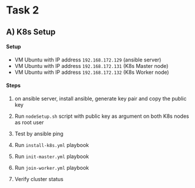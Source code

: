# Task 2
## A) K8s Setup

#### Setup

- VM Ubuntu with IP address `192.168.172.129` (ansible server)
- VM Ubuntu with IP address `192.168.172.131` (K8s Master node)
- VM Ubuntu with IP address `192.168.172.132` (K8s Worker node)

#### Steps

1. on ansible server, install ansible, generate key pair and copy the public key

2. Run `nodeSetup.sh` script with public key as argument on both K8s nodes as root user 

3. Test by ansible ping

4. Run `install-k8s.yml` playbook 

5. Run `init-master.yml` playbook 

6. Run `join-worker.yml` playbook 

7. Verify cluster status